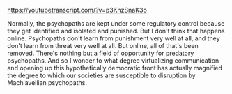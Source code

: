 https://youtubetranscript.com/?v=p3KnzSnaK3o

 Normally, the psychopaths are kept under some regulatory control because they get identified and isolated and punished. But I don't think that happens online. Psychopaths don't learn from punishment very well at all, and they don't learn from threat very well at all. But online, all of that's been removed. There's nothing but a field of opportunity for predatory psychopaths. And so I wonder to what degree virtualizing communication and opening up this hypothetically democratic front has actually magnified the degree to which our societies are susceptible to disruption by Machiavellian psychopaths.